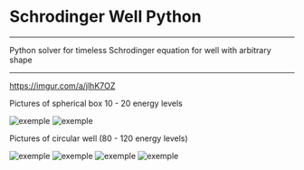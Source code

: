 # Schrodinger Well Python
***
Python solver for timeless Schrodinger equation for well with arbitrary shape
***
https://imgur.com/a/jlhK7OZ

Pictures of spherical box 10 - 20 energy levels

![exemple](https://i.imgur.com/D6Omssq.png)
![exemple](https://i.imgur.com/pvebRwt.png)

Pictures of circular well (80 - 120 energy levels)

![exemple](https://i.imgur.com/LnpVZ3X.png)
![exemple](https://i.imgur.com/E7WPIf2.png)
![exemple](https://i.imgur.com/4PIo8zA.png)
![exemple](https://i.imgur.com/RXse9CG.png)
